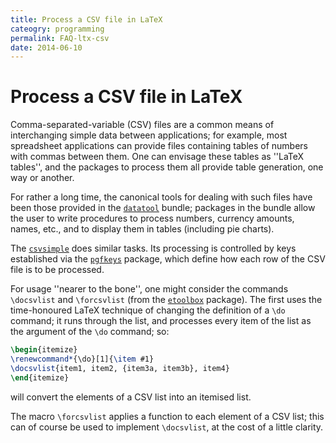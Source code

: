 ```yaml
---
title: Process a CSV file in LaTeX
cateogry: programming
permalink: FAQ-ltx-csv
date: 2014-06-10
---
```


# Process a CSV file in LaTeX

Comma-separated-variable (CSV) files are a common means of
interchanging simple data between applications; for example, most
spreadsheet applications can provide files containing tables of
numbers with commas between them.  One can envisage these tables as
''LaTeX tables'', and the packages to process them all provide
table generation, one way or another.

For rather a long time, the canonical tools for dealing with such
files have been those provided in the [`datatool`](https://ctan.org/pkg/datatool) bundle;
packages in the bundle allow the user to write procedures to process
numbers, currency amounts, names, etc., and to display them in tables
(including pie charts).

The [`csvsimple`](https://ctan.org/pkg/csvsimple) does similar tasks.  Its processing is
controlled by keys established via the [`pgfkeys`](https://ctan.org/pkg/pgfkeys) package,
which define how each row of the CSV file is to be processed.

For usage ''nearer to the bone'', one might consider the commands
`\docsvlist` and `\forcsvlist` (from the [`etoolbox`](https://ctan.org/pkg/etoolbox)
package).  The first uses the time-honoured LaTeX technique of
changing the definition of a `\do` command; it runs through the
list, and processes every item of the list as the argument of the
`\do` command; so:
```latex
\begin{itemize}
\renewcommand*{\do}[1]{\item #1}
\docsvlist{item1, item2, {item3a, item3b}, item4}
\end{itemize}
```
will convert the elements of a CSV list into an itemised list.

The macro `\forcsvlist` applies a function to each element of a
CSV list; this can of course be used to implement
`\docsvlist`, at the cost of a little clarity.

